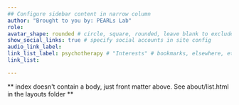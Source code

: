 ```yaml
---
## Configure sidebar content in narrow column
author: "Brought to you by: PEARLs Lab"
role:
avatar_shape: rounded # circle, square, rounded, leave blank to exclude
show_social_links: true # specify social accounts in site config
audio_link_label:
link_list_label: psychotherapy # "Interests" # bookmarks, elsewhere, etc.
link_list:

---
```


** index doesn't contain a body, just front matter above.
See about/list.html in the layouts folder **

